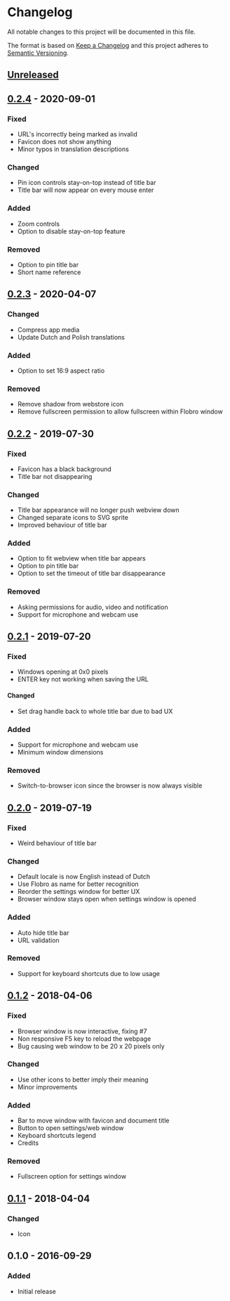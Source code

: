 # Changelog
All notable changes to this project will be documented in this file.

The format is based on [Keep a Changelog](http://keepachangelog.com/en/1.0.0/)
and this project adheres to [Semantic Versioning](http://semver.org/spec/v2.0.0.html).

## [Unreleased]

## [0.2.4] - 2020-09-01
### Fixed
- URL's incorrectly being marked as invalid
- Favicon does not show anything
- Minor typos in translation descriptions

### Changed
- Pin icon controls stay-on-top instead of title bar
- Title bar will now appear on every mouse enter

### Added
- Zoom controls
- Option to disable stay-on-top feature

### Removed
- Option to pin title bar
- Short name reference



## [0.2.3] - 2020-04-07
### Changed
- Compress app media
- Update Dutch and Polish translations

### Added
- Option to set 16:9 aspect ratio

### Removed
- Remove shadow from webstore icon
- Remove fullscreen permission to allow fullscreen within Flobro window



## [0.2.2] - 2019-07-30
### Fixed
- Favicon has a black background
- Title bar not disappearing

### Changed
- Title bar appearance will no longer push webview down
- Changed separate icons to SVG sprite
- Improved behaviour of title bar

### Added
- Option to fit webview when title bar appears
- Option to pin title bar
- Option to set the timeout of title bar disappearance

### Removed
- Asking permissions for audio, video and notification
- Support for microphone and webcam use



## [0.2.1] - 2019-07-20
### Fixed
- Windows opening at 0x0 pixels
- ENTER key not working when saving the URL

#### Changed
- Set drag handle back to whole title bar due to bad UX

### Added
- Support for microphone and webcam use
- Minimum window dimensions

### Removed
- Switch-to-browser icon since the browser is now always visible



## [0.2.0] - 2019-07-19
### Fixed
- Weird behaviour of title bar

### Changed
- Default locale is now English instead of Dutch
- Use Flobro as name for better recognition
- Reorder the settings window for better UX
- Browser window stays open when settings window is opened

### Added
- Auto hide title bar
- URL validation

### Removed
- Support for keyboard shortcuts due to low usage



## [0.1.2] - 2018-04-06
### Fixed
- Browser window is now interactive, fixing #7
- Non responsive F5 key to reload the webpage
- Bug causing web window to be 20 x 20 pixels only

### Changed
- Use other icons to better imply their meaning
- Minor improvements

### Added
- Bar to move window with favicon and document title
- Button to open settings/web window
- Keyboard shortcuts legend
- Credits

### Removed
- Fullscreen option for settings window



## [0.1.1] - 2018-04-04
### Changed
- Icon



## 0.1.0 - 2016-09-29
### Added
- Initial release

[Unreleased]: https://github.com/cornips/flobro/compare/0.2.4...develop
[0.2.4]: https://github.com/cornips/flobro/compare/0.2.3...0.2.4
[0.2.3]: https://github.com/cornips/flobro/compare/0.2.2...0.2.3
[0.2.2]: https://github.com/cornips/flobro/compare/0.2.1...0.2.2
[0.2.1]: https://github.com/cornips/flobro/compare/0.2.0...0.2.1
[0.2.0]: https://github.com/cornips/flobro/compare/0.1.2...0.2.0
[0.1.2]: https://github.com/cornips/flobro/compare/0.1.1...0.1.2
[0.1.1]: https://github.com/cornips/flobro/compare/0.1.0...0.1.1
